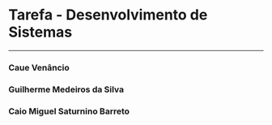# Tarefa - Desenvolvimento de Sistemas
---

### Caue Venâncio

### Guilherme Medeiros da Silva

### Caio Miguel Saturnino Barreto

###

###

###
